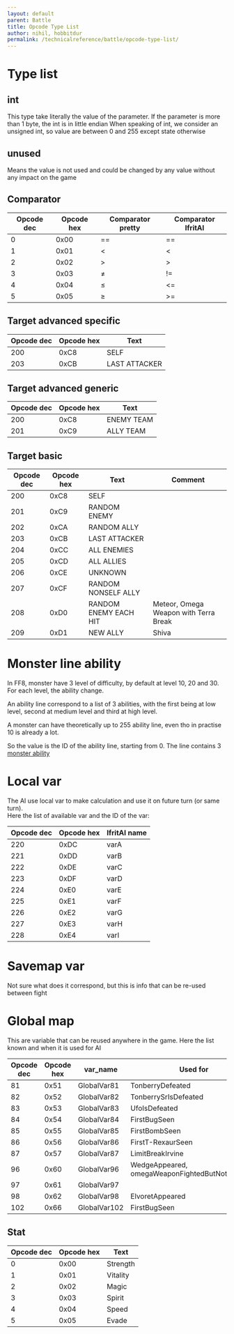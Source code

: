 ```yaml
---
layout: default
parent: Battle
title: Opcode Type List
author: nihil, hobbitdur
permalink: /technicalreference/battle/opcode-type-list/
---
```


# Type list

## int

This type take literally the value of the parameter.
If the parameter is more than 1 byte, the int is in little endian
When speaking of int, we consider an unsigned int, so value are between 0 and 255 except state otherwise

## unused

Means the value is not used and could be changed by any value without any impact on the game

## Comparator

| Opcode dec | Opcode hex | Comparator pretty | Comparator IfritAI |
|------------|------------|-------------------|--------------------|
| 0          | 0x00       | ==                | ==                 |
| 1          | 0x01       | <                 | <                  |
| 2          | 0x02       | \>                | \>                 |
| 3          | 0x03       | ≠                 | !=                 |
| 4          | 0x04       | ≤                 | <=                 |
| 5          | 0x05       | ≥                 | \>=                |

## Target advanced specific

| Opcode dec | Opcode hex | Text          |
|------------|------------|---------------|
| 200        | 0xC8       | SELF          |
| 203        | 0xCB       | LAST ATTACKER |

## Target advanced generic

| Opcode dec | Opcode hex | Text       |
|------------|------------|------------|
| 200        | 0xC8       | ENEMY TEAM |
| 201        | 0xC9       | ALLY TEAM  |

## Target basic

| Opcode dec | Opcode hex | Text                  | Comment                               |
|------------|------------|-----------------------|---------------------------------------|
| 200        | 0xC8       | SELF                  |                                       |
| 201        | 0xC9       | RANDOM ENEMY          |                                       |
| 202        | 0xCA       | RANDOM ALLY           |                                       |
| 203        | 0xCB       | LAST ATTACKER         |                                       |
| 204        | 0xCC       | ALL ENEMIES           |                                       |
| 205        | 0xCD       | ALL ALLIES            |                                       |
| 206        | 0xCE       | UNKNOWN               |                                       |
| 207        | 0xCF       | RANDOM NONSELF ALLY   |                                       |
| 208        | 0xD0       | RANDOM ENEMY EACH HIT | Meteor, Omega Weapon with Terra Break |
| 209        | 0xD1       | NEW ALLY              | Shiva                                 |

# Monster line ability

In FF8, monster have 3 level of difficulty, by default at level 10, 20 and 30.   
For each level, the ability change.

An ability line correspond to a list of 3 abilities, with the first being at low level, second at medium level and third at high level.

A monster can have theoretically up to 255 ability line, even tho in practise 10 is already a lot.

So the value is the ID of the ability line, starting from 0. The line contains 3 [monster ability]({{site.baseurl}}/FF8/TechnicalReference/Lists/Ability_list#monster-ability)

# Local var

The AI use local var to make calculation and use it on future turn (or same turn).  
Here the list of available var and the ID of the var:

| Opcode dec | Opcode hex | IfritAI name |
|------------|------------|--------------|
| 220        | 0xDC       | varA         |
| 221        | 0xDD       | varB         |
| 222        | 0xDE       | varC         |
| 223        | 0xDF       | varD         |
| 224        | 0xE0       | varE         |
| 225        | 0xE1       | varF         |
| 226        | 0xE2       | varG         |
| 227        | 0xE3       | varH         |
| 228        | 0xE4       | varI         |

# Savemap var

Not sure what does it correspond, but this is info that can be re-used between fight

# Global map

This are variable that can be reused anywhere in the game. Here the list known and when it is used for AI

| Opcode dec | Opcode hex | var_name     | Used for                                        |
|------------|------------|--------------|-------------------------------------------------|
| 81         | 0x51       | GlobalVar81  | TonberryDefeated                                |
| 82         | 0x52       | GlobalVar82  | TonberrySrIsDefeated                            |
| 83         | 0x53       | GlobalVar83  | UfoIsDefeated                                   |
| 84         | 0x54       | GlobalVar84  | FirstBugSeen                                    |
| 85         | 0x55       | GlobalVar85  | FirstBombSeen                                   |
| 86         | 0x56       | GlobalVar86  | FirstT-RexaurSeen                               |
| 87         | 0x57       | GlobalVar87  | LimitBreakIrvine                                |
| 96         | 0x60       | GlobalVar96  | WedgeAppeared, omegaWeaponFightedButNotDefeated |
| 97         | 0x61       | GlobalVar97  |                                                 |
| 98         | 0x62       | GlobalVar98  | ElvoretAppeared                                 |
| 102        | 0x66       | GlobalVar102 | FirstBugSeen                                    |

## Stat

| Opcode dec | Opcode hex | Text     |
|------------|------------|----------|
| 0          | 0x00       | Strength |
| 1          | 0x01       | Vitality |
| 2          | 0x02       | Magic    |
| 3          | 0x03       | Spirit   |
| 4          | 0x04       | Speed    |
| 5          | 0x05       | Evade    |

